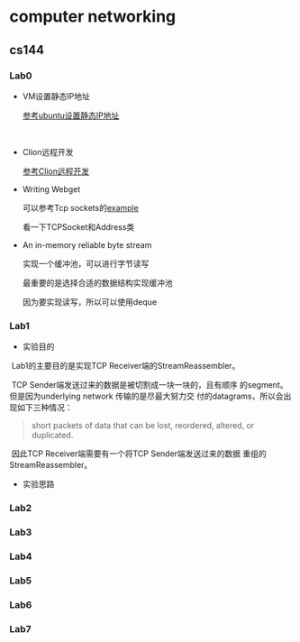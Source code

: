 # computer networking

## cs144

### Lab0

* VM设置静态IP地址

  [参考ubuntu设置静态IP地址](https://www.myfreax.com/how-to-configure-static-ip-address-on-ubuntu-20-04/)

  ​	

* Clion远程开发

  [参考Clion远程开发](https://cloud.tencent.com/developer/article/1406250)

  

* Writing Webget

  可以参考Tcp sockets的[example](https://cs144.github.io/doc/lab1/class_t_c_p_socket.html#details)

  看一下TCPSocket和Address类

  

* An in-memory reliable byte stream

  实现一个缓冲池，可以进行字节读写

  最重要的是选择合适的数据结构实现缓冲池

  因为要实现读写，所以可以使用deque

  

### Lab1

- 实验目的

​		Lab1的主要目的是实现TCP Receiver端的StreamReassembler。

​		TCP Sender端发送过来的数据是被切割成一块一块的，且有顺序		的segment。但是因为underlying network 传输的是尽最大努力交		付的datagrams，所以会出现如下三种情况：

> short packets of data that can be lost, reordered, altered, or duplicated. 

​		因此TCP Receiver端需要有一个将TCP Sender端发送过来的数据		重组的StreamReassembler。

- 实验思路

  

### Lab2

### Lab3

### Lab4

### Lab5

### Lab6

### Lab7




